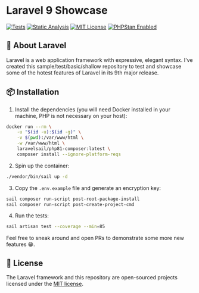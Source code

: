 # Laravel 9 Showcase

[![Tests](https://github.com/vlasscontreras/laravel-9/actions/workflows/tests.yml/badge.svg)](https://github.com/vlasscontreras/laravel-9/actions/workflows/tests.yml)
[![Static Analysis](https://github.com/vlasscontreras/laravel-9/actions/workflows/static.yml/badge.svg)](https://github.com/vlasscontreras/laravel-9/actions/workflows/static.yml)
[![MIT License](https://img.shields.io/apm/l/atomic-design-ui.svg?style=flat)](https://github.com/vlasscontreras/laravel-9/blob/main/LICENSE.md)
[![PHPStan Enabled](https://img.shields.io/badge/PHPStan-level%208-brightgreen.svg?style=flat)](https://github.com/vlasscontreras/laravel-9/actions/workflows/tests.yml)

## 👀 About Laravel

Laravel is a web application framework with expressive, elegant syntax. I've created this sample/test/basic/shallow repository to test and showcase some of the hotest features of Laravel in its 9th major release.

## 📦 Installation

1. Install the dependencies (you will need Docker installed in your machine, PHP is not necessary on your host):

```sh
docker run --rm \
    -u "$(id -u):$(id -g)" \
    -v $(pwd):/var/www/html \
    -w /var/www/html \
    laravelsail/php81-composer:latest \
    composer install --ignore-platform-reqs
```

2. Spin up the container:

```sh
./vendor/bin/sail up -d
```

3. Copy the `.env.example` file and generate an encryption key:

```sh
sail composer run-script post-root-package-install
sail composer run-script post-create-project-cmd
```

4. Run the tests:

```sh
sail artisan test --coverage --min=85
```

Feel free to sneak around and open PRs to demonstrate some more new features 😁.

## 📄 License

The Laravel framework and this repository are open-sourced projects licensed under the [MIT license](https://opensource.org/licenses/MIT).
